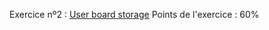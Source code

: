 Exercice nº2 : [User board storage](https://infoo.herokuapp.com/course/js/exo/user_board_storage)
Points de l'exercice : 60%
